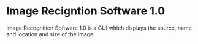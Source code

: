# Image Recigntion Software 1.0

Image Recognition Software 1.0 is a GUI which displays the source, name and location and size of the image.
